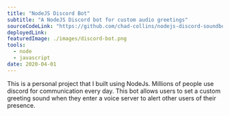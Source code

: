 ```yaml
---
title: "NodeJS Discord Bot"
subtitle: "A NodeJS Discord bot for custom audio greetings"
sourceCodeLink: "https://github.com/chad-collins/nodejs-discord-soundbot"
deployedLink:
featuredImage: ./images/discord-bot.png
tools:
  - node
  - javascript
date: 2020-04-01
---
```


This is a personal project that I built using NodeJs. Millions of people use discord for communication every day. This bot allows users to set a custom greeting sound when they enter a voice server to alert other users of their presence.
